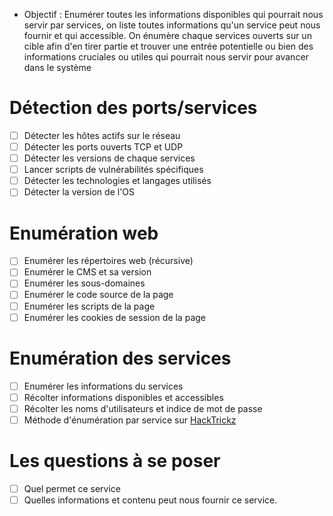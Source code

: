 * Objectif : Enumérer toutes les informations disponibles qui pourrait nous servir par services, on liste toutes informations qu'un service peut nous fournir et qui accessible. On énumère chaque services ouverts sur un cible afin d'en tirer partie et trouver une entrée potentielle ou bien des informations cruciales ou utiles qui pourrait nous servir pour avancer dans le système
# Détection des ports/services
- [ ] Détecter les hôtes actifs sur le réseau
- [ ] Détecter les ports ouverts TCP et UDP 
- [ ] Détecter les versions de chaque services
- [ ] Lancer scripts de vulnérabilités spécifiques
- [ ] Détecter les technologies et langages utilisés 
- [ ] Détecter la version de l'OS 
# Enumération web
- [ ] Enumérer les répertoires web (récursive)
- [ ] Enumérer le CMS et sa version
- [ ] Enumérer les sous-domaines 
- [ ] Enumérer le code source de la page 
- [ ] Enumérer les scripts de la page
- [ ] Enumérer les cookies de session de la page
# Enumération des services
- [ ] Enumérer les informations du services
- [ ] Récolter informations disponibles et accessibles
- [ ] Récolter les noms d'utilisateurs et indice de mot de passe
- [ ] Méthode d'énumération par service sur [HackTrickz](https://book.hacktricks.xyz/welcome/readme)

# Les questions à se poser
- [ ] Quel permet ce service 
- [ ] Quelles informations et contenu peut nous fournir ce service.

